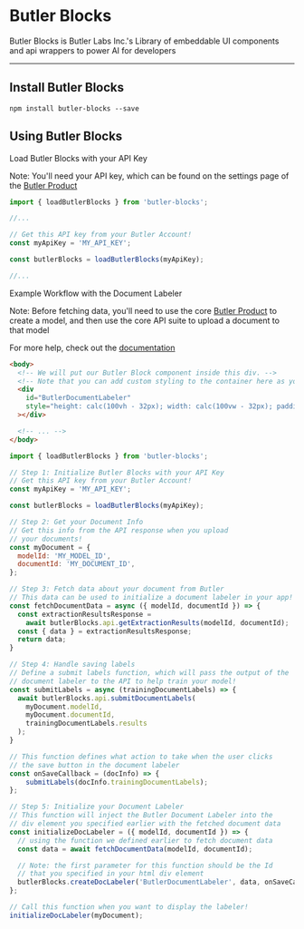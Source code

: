 # Butler Blocks
Butler Blocks is Butler Labs Inc.'s Library of embeddable UI components and api wrappers to power AI for developers

---

## Install Butler Blocks

```cli
npm install butler-blocks --save
```

## Using Butler Blocks

Load Butler Blocks with your API Key

Note: You'll need your API key, which can be found
on the settings page of the [Butler Product](app.butlerlabs.ai)

```js
import { loadButlerBlocks } from 'butler-blocks';

//...

// Get this API key from your Butler Account!
const myApiKey = 'MY_API_KEY';

const butlerBlocks = loadButlerBlocks(myApiKey);

//...
```

Example Workflow with the Document Labeler

Note: Before fetching data, you'll need to use the core
[Butler Product](app.butlerlabs.ai) to create a model, and
then use the core API suite to upload a document to that model

For more help, check out the [documentation](https://docs.butlerlabs.ai/reference/welcome)

```html
<body>
  <!-- We will put our Butler Block component inside this div. -->
  <!-- Note that you can add custom styling to the container here as you wish -->
  <div
    id="ButlerDocumentLabeler"
    style="height: calc(100vh - 32px); width: calc(100vw - 32px); padding: 8px"
  ></div>

  <!-- ... -->
</body>
```

```js
import { loadButlerBlocks } from 'butler-blocks';

// Step 1: Initialize Butler Blocks with your API Key
// Get this API key from your Butler Account!
const myApiKey = 'MY_API_KEY';

const butlerBlocks = loadButlerBlocks(myApiKey);

// Step 2: Get your Document Info
// Get this info from the API response when you upload
// your documents!
const myDocument = {
  modelId: 'MY_MODEL_ID',
  documentId: 'MY_DOCUMENT_ID',
};

// Step 3: Fetch data about your document from Butler
// This data can be used to initialize a document labeler in your app!
const fetchDocumentData = async ({ modelId, documentId }) => {
  const extractionResultsResponse =
    await butlerBlocks.api.getExtractionResults(modelId, documentId);
  const { data } = extractionResultsResponse;
  return data;
}

// Step 4: Handle saving labels
// Define a submit labels function, which will pass the output of the
// document labeler to the API to help train your model!
const submitLabels = async (trainingDocumentLabels) => {
  await butlerBlocks.api.submitDocumentLabels(
    myDocument.modelId,
    myDocument.documentId,
    trainingDocumentLabels.results
  );
}

// This function defines what action to take when the user clicks
// the save button in the document labeler
const onSaveCallback = (docInfo) => {
    submitLabels(docInfo.trainingDocumentLabels);
};

// Step 5: Initialize your Document Labeler
// This function will inject the Butler Document Labeler into the
// div element you specified earlier with the fetched document data
const initializeDocLabeler = ({ modelId, documentId }) => {
  // using the function we defined earlier to fetch document data
  const data = await fetchDocumentData(modelId, documentId);

  // Note: the first parameter for this function should be the Id
  // that you specified in your html div element
  butlerBlocks.createDocLabeler('ButlerDocumentLabeler', data, onSaveCallback);
};

// Call this function when you want to display the labeler!
initializeDocLabeler(myDocument);
```
